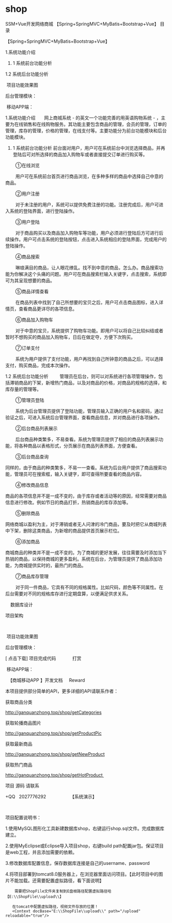 # shop
SSM+Vue开发网络商城
【Spring+SpringMVC+MyBatis+Bootstrap+Vue】
目录

【Spring+SpringMVC+MyBatis+Bootstrap+Vue】

1.系统功能介绍

1. 1 系统前台功能分析

1.2 系统后台功能分析

 项目功能效果图

后台管理模块：

 移动APP端：

1.系统功能介绍
      网上商城系统 - 的英文一个功能完善的用英语购物系统 - ，主要为在线销售和在线购物服务。其功能主要包含商品的管理，会员的管理，订单的管理，库存的管理，价格的管理，在线支付等。主要功能分为前台功能模块和后台功能模块。       

1. 1 系统前台功能分析
       前台面对用户，用户可在系统前台中浏览选择商品，并再登陆后可对所选择的商品加入购物车或者直接提交订单进行购买等。



        ①在线浏览

        用户可在系统前台首页进行商品浏览，在多种多样的商品中选择自己中意的商品。

        ②用户注册

        对于未注册的用户，系统可以提供免费注册的功能。注册完成后，用户可进入系统的登陆界面，进行登陆操作。

        ③用户登陆

        对于商品购买以及商品加入购物车等功能，用户必须进行登陆后方可进行后续操作。用户可点击系统的登陆按钮，点击进入系统相应的登陆界面，完成用户的登陆操作。

        ④商品搜索

        琳琅满目的商品，让人眼花缭乱。找不到中意的商品，怎么办。商品搜索功能为你解决这个头痛的问题。用户可在商品搜索栏输入关键字，点击搜索，系统即可为其呈现想要的商品。

        ⑤商品详情查看

        在商品列表中找到了自己所想要的宝贝之后，用户可点击商品图标，进入详情页，查看商品更详尽的各项信息。

        ⑥商品加入购物车

        对于中意的宝贝，系统提供了购物车功能。即用户可以将自己比较纠结或者暂时不想购买的商品加入购物车，日后在做定夺，方便下次购买。

        ⑦订单支付

        系统为用户提供了支付功能，用户再找到自己所钟意的商品之后，可以选择支付，购买商品，完成本次操作。



1.2 系统后台功能分析
        管理员在后台，则可以对系统进行各项管理操作，包括滞销商品的下架，新增热门商品，以及对商品的价格，对商品的规格的选择，和库存量的管理等。



        ①管理员登陆

        系统为后台管理员提供了登陆功能，管理员输入正确的用户名和密码，通过验证之后，可进入系统后台管理界面，查看商品信息，并对商品进行各项操作。

        ②后台商品列表展示

        后台商品种类繁多，不易查看。系统为管理员提供了相应的商品列表展示功能，将各种商品以表格形式，分页展示在商品列表界面，方便查看。

        ③后台商品查询

同样的，由于商品的种类繁多，不易一一查看。系统为后台用户提供了商品搜索功能，管理员可在搜索框，输入关键字，即可查得所要查看的商品内容。

        ④修改商品信息

商品的各项信息并不是一成不变的，由于库存或者活动等的原因，经常需要对商品信息进行修改。例如节日的商品打折，热销商品的库存添加等。

        ⑤删除商品

网络商城以盈利为主，对于滞销或者无人问津的冷门商品，要及时把它从商城列表中下架，删除这类商品，为新增的商品提供首页展示栏位。

        ⑥添加商品

商城商品的种类并不是一成不变的。为了商城的更好发展，往往需要及时添加当下热销的商品，以保持商城的更多盈利。系统在后台，为管理员提供了商品添加功能，为商城提供实时的，最热门的商品。

        ⑦商品库存管理

        对于同一件商品，它具有不同的规格属性。比如尺码，颜色等不同属性。在后台需要对不同的规格库存进行定期盘算，以便满足供求关系。

    数据库设计









项目架构

          





 项目功能效果图












后台管理模块：








[ 点击下载] 项目完成代码             打赏

 移动APP端：






  【商城移动APP 】开发文档     Reward

本项目提供部分简单的API，更多详细的API请联系作者：

获取商品分类  

http://ganquanzhong.top/shop/getCategories

获取轮播商品图片

http://ganquanzhong.top/shop/getProductPic

获取最新商品

http://ganquanzhong.top/shop/getNewProduct

获取热门商品

http://ganquanzhong.top/shop/getHotProduct 









项目 源码 请联系  

+QQ   2027776292                   【系统演示】

   

项目配置说明书：

1.使用MySQL图形化工具新建数据库shop，右键运行shop.sql文件。完成数据库建立。

2.使用MyEclipse或Eclipse导入项目shop，右键build path配置jar包。保证项目是web工程，并且添加需要的依赖。

3.修改数据库配置信息，保存数据库连接是自己的username、password

4.将项目部署到tomcat8.0服务器上，在浏览器里面访问项目。【此时项目中的图片不能加载。还需要配置虚拟路径，看下面说明】

        需要把ShopFile文件夹复制到E盘根路径配置虚拟路径哈【E:\\ShopFile\\upload\\】

       在tomcat中配置虚拟路径，视频文件存放的位置！
       <Context docBase="E:\\ShopFile\\upload\\" path="/upload" reloadable="true"/>
